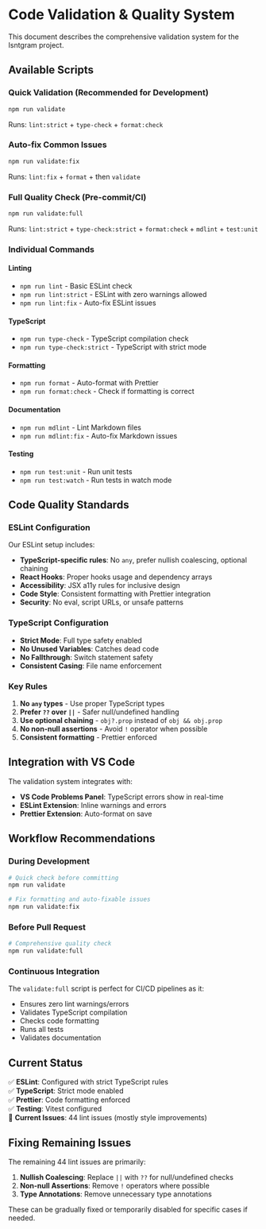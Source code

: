 # Code Validation & Quality System

This document describes the comprehensive validation system for the Isntgram project.

## Available Scripts

### Quick Validation (Recommended for Development)

```bash
npm run validate
```

Runs: `lint:strict` + `type-check` + `format:check`

### Auto-fix Common Issues

```bash
npm run validate:fix
```

Runs: `lint:fix` + `format` + then `validate`

### Full Quality Check (Pre-commit/CI)

```bash
npm run validate:full
```

Runs: `lint:strict` + `type-check:strict` + `format:check` + `mdlint` + `test:unit`

### Individual Commands

#### Linting

- `npm run lint` - Basic ESLint check
- `npm run lint:strict` - ESLint with zero warnings allowed
- `npm run lint:fix` - Auto-fix ESLint issues

#### TypeScript

- `npm run type-check` - TypeScript compilation check
- `npm run type-check:strict` - TypeScript with strict mode

#### Formatting

- `npm run format` - Auto-format with Prettier
- `npm run format:check` - Check if formatting is correct

#### Documentation

- `npm run mdlint` - Lint Markdown files
- `npm run mdlint:fix` - Auto-fix Markdown issues

#### Testing

- `npm run test:unit` - Run unit tests
- `npm run test:watch` - Run tests in watch mode

## Code Quality Standards

### ESLint Configuration

Our ESLint setup includes:

- **TypeScript-specific rules**: No `any`, prefer nullish coalescing, optional chaining
- **React Hooks**: Proper hooks usage and dependency arrays
- **Accessibility**: JSX a11y rules for inclusive design
- **Code Style**: Consistent formatting with Prettier integration
- **Security**: No eval, script URLs, or unsafe patterns

### TypeScript Configuration

- **Strict Mode**: Full type safety enabled
- **No Unused Variables**: Catches dead code
- **No Fallthrough**: Switch statement safety
- **Consistent Casing**: File name enforcement

### Key Rules

1. **No `any` types** - Use proper TypeScript types
2. **Prefer `??` over `||`** - Safer null/undefined handling
3. **Use optional chaining** - `obj?.prop` instead of `obj && obj.prop`
4. **No non-null assertions** - Avoid `!` operator when possible
5. **Consistent formatting** - Prettier enforced

## Integration with VS Code

The validation system integrates with:

- **VS Code Problems Panel**: TypeScript errors show in real-time
- **ESLint Extension**: Inline warnings and errors
- **Prettier Extension**: Auto-format on save

## Workflow Recommendations

### During Development

```bash
# Quick check before committing
npm run validate

# Fix formatting and auto-fixable issues
npm run validate:fix
```

### Before Pull Request

```bash
# Comprehensive quality check
npm run validate:full
```

### Continuous Integration

The `validate:full` script is perfect for CI/CD pipelines as it:

- Ensures zero lint warnings/errors
- Validates TypeScript compilation
- Checks code formatting
- Runs all tests
- Validates documentation

## Current Status

✅ **ESLint**: Configured with strict TypeScript rules  
✅ **TypeScript**: Strict mode enabled  
✅ **Prettier**: Code formatting enforced  
✅ **Testing**: Vitest configured  
🔄 **Current Issues**: 44 lint issues (mostly style improvements)

## Fixing Remaining Issues

The remaining 44 lint issues are primarily:

1. **Nullish Coalescing**: Replace `||` with `??` for null/undefined checks
2. **Non-null Assertions**: Remove `!` operators where possible
3. **Type Annotations**: Remove unnecessary type annotations

These can be gradually fixed or temporarily disabled for specific cases if needed.
